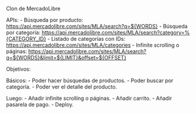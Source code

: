 Clon de MercadoLibre

APIs:
    - Búsqueda por producto: https://api.mercadolibre.com/sites/MLA/search?q=${WORDS}
    - Búsqueda por categoría: https://api.mercadolibre.com/sites/MLA/search?category=%{CATEGORY_ID}
    - Listado de categorías con IDs: https://api.mercadolibre.com/sites/MLA/categories
    - Infinite scrolling o páginas: https://api.mercadolibre.com/sites/MLA/search?q=${WORDS}&limit=${LIMIT}&offset=${OFFSET}

Objetivos:

Básicos:
    - Poder hacer búsquedas de productos.
    - Poder buscar por categoría.
    - Poder ver el detalle del producto.

Luego:
    - Añadir infinite scrolling o páginas.
    - Añadir carrito.
    - Añadir pasarela de pago.
    - Deploy.
